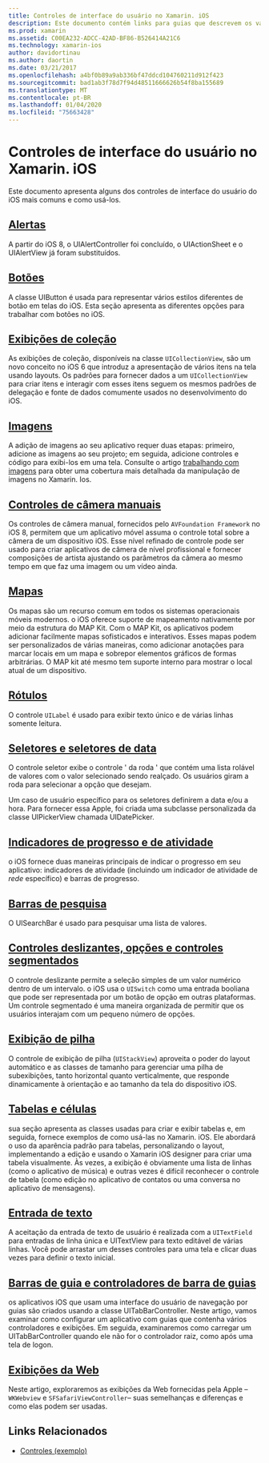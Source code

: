 ```yaml
---
title: Controles de interface do usuário no Xamarin. iOS
description: Este documento contém links para guias que descrevem os vários controles de interface do usuário do iOS disponíveis para os desenvolvedores do Xamarin. iOS. Conteúdo vinculado discute alertas, botões, exibições de coleção, imagens, controles de câmera manual, mapas, rótulos, seletores, selecionadores de datas e muito mais.
ms.prod: xamarin
ms.assetid: C00EA232-ADCC-42AD-BF86-B526414A21C6
ms.technology: xamarin-ios
author: davidortinau
ms.author: daortin
ms.date: 03/21/2017
ms.openlocfilehash: a4bf0b89a9ab336bf47ddcd104760211d912f423
ms.sourcegitcommit: bad1ab3f78d7f94d48511666626b54f8ba155689
ms.translationtype: MT
ms.contentlocale: pt-BR
ms.lasthandoff: 01/04/2020
ms.locfileid: "75663428"
---
```

# <a name="user-interface-controls-in-xamarinios"></a>Controles de interface do usuário no Xamarin. iOS

Este documento apresenta alguns dos controles de interface do usuário do iOS mais comuns e como usá-los.

## <a name="alertsalertsmd"></a>[Alertas](alerts.md)

A partir do iOS 8, o UIAlertController foi concluído, o UIActionSheet e o UIAlertView já foram substituídos.

## <a name="buttonsbuttonsmd"></a>[Botões](buttons.md)

A classe UIButton é usada para representar vários estilos diferentes de botão em telas do iOS. Esta seção apresenta as diferentes opções para trabalhar com botões no iOS.

## <a name="collection-viewsuicollectionviewmd"></a>[Exibições de coleção](uicollectionview.md)

As exibições de coleção, disponíveis na classe `UICollectionView`, são um novo conceito no iOS 6 que introduz a apresentação de vários itens na tela usando layouts. Os padrões para fornecer dados a um `UICollectionView` para criar itens e interagir com esses itens seguem os mesmos padrões de delegação e fonte de dados comumente usados no desenvolvimento do iOS.

## <a name="imagesimagemd"></a>[Imagens](image.md)

A adição de imagens ao seu aplicativo requer duas etapas: primeiro, adicione as imagens ao seu projeto; em seguida, adicione controles e código para exibi-los em uma tela. Consulte o artigo [trabalhando com imagens](~/ios/app-fundamentals/images-icons/index.md) para obter uma cobertura mais detalhada da manipulação de imagens no Xamarin. Ios.

## <a name="manual-camera-controlsintro-to-manual-camera-controlsmd"></a>[Controles de câmera manuais](intro-to-manual-camera-controls.md)

Os controles de câmera manual, fornecidos pelo `AVFoundation Framework` no iOS 8, permitem que um aplicativo móvel assuma o controle total sobre a câmera de um dispositivo iOS. Esse nível refinado de controle pode ser usado para criar aplicativos de câmera de nível profissional e fornecer composições de artista ajustando os parâmetros da câmera ao mesmo tempo em que faz uma imagem ou um vídeo ainda.

## <a name="mapsios-mapsindexmd"></a>[Mapas](ios-maps/index.md)

Os mapas são um recurso comum em todos os sistemas operacionais móveis modernos. o iOS oferece suporte de mapeamento nativamente por meio da estrutura do MAP Kit. Com o MAP Kit, os aplicativos podem adicionar facilmente mapas sofisticados e interativos. Esses mapas podem ser personalizados de várias maneiras, como adicionar anotações para marcar locais em um mapa e sobrepor elementos gráficos de formas arbitrárias. O MAP kit até mesmo tem suporte interno para mostrar o local atual de um dispositivo.

## <a name="labelslabelsmd"></a>[Rótulos](labels.md)

O controle `UILabel` é usado para exibir texto único e de várias linhas somente leitura.

## <a name="pickers-and-date-pickerspickermd"></a>[Seletores e seletores de data](picker.md)

O controle seletor exibe o controle ' da roda ' que contém uma lista rolável de valores com o valor selecionado sendo realçado. Os usuários giram a roda para selecionar a opção que desejam.

Um caso de usuário específico para os seletores definirem a data e/ou a hora. Para fornecer essa Apple, foi criada uma subclasse personalizada da classe UIPickerView chamada UIDatePicker.

## <a name="progress-and-activity-indicatorsprogress-activity-indicatormd"></a>[Indicadores de progresso e de atividade](progress-activity-indicator.md)

o iOS fornece duas maneiras principais de indicar o progresso em seu aplicativo: indicadores de atividade (incluindo um indicador de atividade de _rede_ específico) e barras de progresso.

## <a name="search-barssearchbarmd"></a>[Barras de pesquisa](searchbar.md)

O UISearchBar é usado para pesquisar uma lista de valores. 

## <a name="sliders-switches-and-segmented-controlsslider-switch-segmented-controlsmd"></a>[Controles deslizantes, opções e controles segmentados](slider-switch-segmented-controls.md)

O controle deslizante permite a seleção simples de um valor numérico dentro de um intervalo. o iOS usa o `UISwitch` como uma entrada booliana que pode ser representada por um botão de opção em outras plataformas. Um controle segmentado é uma maneira organizada de permitir que os usuários interajam com um pequeno número de opções.

## <a name="stack-viewuistackviewmd"></a>[Exibição de pilha](uistackview.md)

O controle de exibição de pilha (`UIStackView`) aproveita o poder do layout automático e as classes de tamanho para gerenciar uma pilha de subexibições, tanto horizontal quanto verticalmente, que responde dinamicamente à orientação e ao tamanho da tela do dispositivo iOS.

## <a name="tables-and-cellstablesindexmd"></a>[Tabelas e células](tables/index.md)

sua seção apresenta as classes usadas para criar e exibir tabelas e, em seguida, fornece exemplos de como usá-las no Xamarin. iOS. Ele abordará o uso da aparência padrão para tabelas, personalizando o layout, implementando a edição e usando o Xamarin iOS designer para criar uma tabela visualmente. Às vezes, a exibição é obviamente uma lista de linhas (como o aplicativo de música) e outras vezes é difícil reconhecer o controle de tabela (como edição no aplicativo de contatos ou uma conversa no aplicativo de mensagens).

## <a name="text-inputtext-inputmd"></a>[Entrada de texto](text-input.md)

A aceitação da entrada de texto de usuário é realizada com a `UITextField` para entradas de linha única e UITextView para texto editável de várias linhas. Você pode arrastar um desses controles para uma tela e clicar duas vezes para definir o texto inicial.

## <a name="tab-bars-and-tab-bar-controllerscreating-tabbed-applicationsmd"></a>[Barras de guia e controladores de barra de guias](creating-tabbed-applications.md)

os aplicativos iOS que usam uma interface do usuário de navegação por guias são criados usando a classe UITabBarController. Neste artigo, vamos examinar como configurar um aplicativo com guias que contenha vários controladores e exibições. Em seguida, examinaremos como carregar um UITabBarController quando ele não for o controlador raiz, como após uma tela de logon.

## <a name="web-viewswebviewmd"></a>[Exibições da Web](webview.md)

Neste artigo, exploraremos as exibições da Web fornecidas pela Apple –`WKWebview` e `SFSafariViewController`– suas semelhanças e diferenças e como elas podem ser usadas.

## <a name="related-links"></a>Links Relacionados

- [Controles (exemplo)](https://docs.microsoft.com/samples/xamarin/ios-samples/controls)
